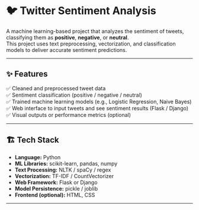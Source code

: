 # 🐦 Twitter Sentiment Analysis

A machine learning-based project that analyzes the sentiment of tweets, classifying them as **positive**, **negative**, or **neutral**.  
This project uses text preprocessing, vectorization, and classification models to deliver accurate sentiment predictions.

---

## ✨ Features

✅ Cleaned and preprocessed tweet data  
✅ Sentiment classification (positive / negative / neutral)  
✅ Trained machine learning models (e.g., Logistic Regression, Naive Bayes)  
✅ Web interface to input tweets and see sentiment results (Flask / Django)  
✅ Visual outputs or performance metrics (optional)

---

## 🏗️ Tech Stack

- **Language:** Python  
- **ML Libraries:** scikit-learn, pandas, numpy  
- **Text Processing:** NLTK / spaCy / regex  
- **Vectorization:** TF-IDF / CountVectorizer  
- **Web Framework:** Flask or Django  
- **Model Persistence:** pickle / joblib  
- **Frontend (optional):** HTML, CSS

---
